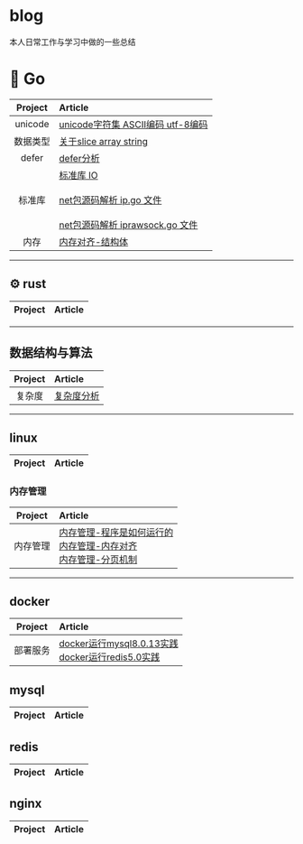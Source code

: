 # blog
本人日常工作与学习中做的一些总结

# 🐳 Go

| Project | Article |
|:-------:|:------|
|unicode| [unicode字符集 ASCII编码 utf-8编码](https://github.com/w1991668899/blog/blob/master/go/unicode.md)|
|数据类型| [关于slice array string](https://github.com/w1991668899/blog/blob/master/go/%E5%88%87%E7%89%87%E4%B8%8E%E6%95%B0%E7%BB%84.md)|
|defer|[defer分析](https://github.com/w1991668899/blog/blob/master/go/defer.md)|
|标准库|[标准库 IO](https://github.com/w1991668899/blog/blob/master/go/io/io.md) <br><br>[net包源码解析 ip.go 文件](https://github.com/w1991668899/blog/blob/master/go/net/net_ip.md)<br><br>[net包源码解析 iprawsock.go 文件](https://github.com/w1991668899/blog/blob/master/go/net/net_iprawsock.md)|
|内存|[内存对齐-结构体](https://www.jianshu.com/p/a0c5315400a7)|



----------------------------

## ⚙ rust
| Project | Article |
|:-------:|:------|

--------------------------------------
## 数据结构与算法
| Project | Article |
|:-------:|:------|
|复杂度| [复杂度分析](https://www.jianshu.com/p/444c65ebb416)

--------------------------------------------------
## linux
| Project | Article |
|:-------:|:------|

### 内存管理
| Project | Article |
|:-------:|:------|
|内存管理| [内存管理-程序是如何运行的](https://www.jianshu.com/p/f42ad2f9af73)<br>[内存管理-内存对齐](https://www.jianshu.com/p/be89357ab475)<br>[内存管理-分页机制](https://www.jianshu.com/p/f9e362e64ef9)


---------------------------------------------------
## docker
| Project | Article |
|:-------:|:------|
|部署服务| [docker运行mysql8.0.13实践](https://www.jianshu.com/p/49f7e46cf4c6)<br>[docker运行redis5.0实践](https://www.jianshu.com/p/cb3f94b263da)

## mysql
| Project | Article |
|:-------:|:------|

## redis
| Project | Article |
|:-------:|:------|

## nginx
| Project| Article |
|:-------:|:------|






